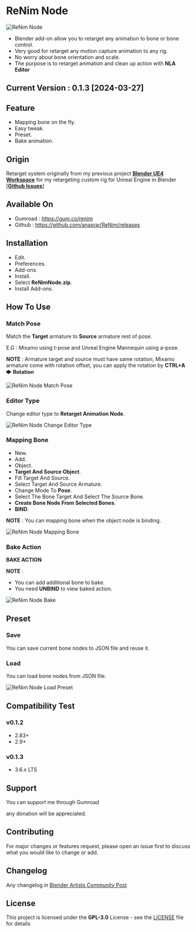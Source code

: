 # ReNim Node

![ReNim Node](doc_assets/banner.png)

- Blender add-on allow you to retarget any animation to bone or bone control.
- Very good for retarget any motion capture animation to any rig.
- No worry about bone orientation and scale.
- The purpose is to retarget animation and clean up action with **NLA Editor**

## Current Version : 0.1.3 [2024-03-27]

## Feature

- Mapping bone on the fly.
- Easy tweak.
- Preset.
- Bake animation.

## Origin

Retarget system originally from my previous project **[Blender UE4 Workspace](https://github.com/anasrar/Blender-UE4-Workspace)** for my retargeting custom rig for Unreal Engine in Blender [**[Github Issues](https://github.com/anasrar/Blender-UE4-Workspace/issues/14#issuecomment-670843204)**]

## Available On

- Gumroad : https://gum.co/renim
- Github : https://github.com/anasrar/ReNim/releases

## Installation

- Edit.
- Preferences.
- Add-ons.
- Install.
- Select **ReNimNode.zip**.
- Install Add-ons.

## How To Use

### Match Pose

Match the **Target** armature to **Source** armature rest of pose.

E.G : Mixamo using t-pose and Unreal Engine Mannequin using a-pose.

**NOTE** : Armature target and source must have same rotation, Mixamo armature come with rotation offset, you can apply the rotation by **CTRL+A** 🡆 **Rotation**

![ReNim Node Match Pose](doc_assets/matchpose.gif)

### Editor Type

Change editor type to **Retarget Animation Node**.

![ReNim Node Change Editor Type](doc_assets/changeeditortype.gif)

### Mapping Bone

- New.
- Add.
- Object.
- **Target And Source Object**.
- Fill Target And Source.
- Select Target And Source Armature.
- Change Mode To **Pose**.
- Select The Bone Target And Select The Source Bone.
- **Create Bone Node From Selected Bones**.
- **BIND**.

**NOTE** : You can mapping bone when the object node is binding.

![ReNim Node Mapping Bone](doc_assets/mappingbone.gif)

### Bake Action

**BAKE ACTION**

**NOTE** :

- You can add additional bone to bake.
- You need **UNBIND** to view baked action.

![ReNim Node Bake](doc_assets/bake.gif)

## Preset

### Save

You can save current bone nodes to JSON file and reuse it.

### Load

You can load bone nodes from JSON file.

![ReNim Node Load Preset](doc_assets/ori-preset.gif)

## Compatibility Test

### v0.1.2

- 2.83+
- 2.9+

### v0.1.3

- 3.6.x LTS

## Support

You can support me through Gumroad

any donation will be appreciated.

## Contributing

For major changes or features request, please open an issue first to discuss what you would like to change or add.

## Changelog

Any changelog in [Blender Artists Community Post](https://blenderartists.org/t/renim-node-based-retarget-animation/1261958)

## License

This project is licensed under the **GPL-3.0** License - see the [LICENSE](LICENSE) file for details
